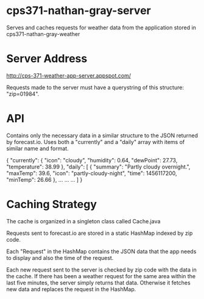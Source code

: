 # cps371-nathan-gray-server
Serves and caches requests for weather data from the application stored in cps371-nathan-gray-weather

# Server Address
http://cps-371-weather-app-server.appspot.com/

Requests made to the server must have a querystring of this structure: "zip=01984".

# API
Contains only the necessary data in a similar structure to the JSON returned by forecast.io.
Uses both a "currently" and a "daily" array with items of similar name and format.

{
  "currently": {
    "icon": "cloudy",
    "humidity": 0.64,
    "dewPoint": 27.73,
    "temperature": 38.99
  },
  "daily": [
    {
      "summary": "Partly cloudy overnight.",
      "maxTemp": 39.6,
      "icon": "partly-cloudy-night",
      "time": 1456117200,
      "minTemp": 26.66
    },
    ...
    ...
    ...
  ]
}

# Caching Strategy
The cache is organized in a singleton class called Cache.java

Requests sent to forecast.io are stored in a static HashMap indexed by zip code.

Each "Request" in the HashMap contains the JSON data that the app needs to display and also the time of the request.

Each new request sent to the server is checked by zip code with the data in the cache.
If there has been a weather request for the same area within the last five minutes, the server simply returns that data.
Otherwise it fetches new data and replaces the request in the HashMap.
